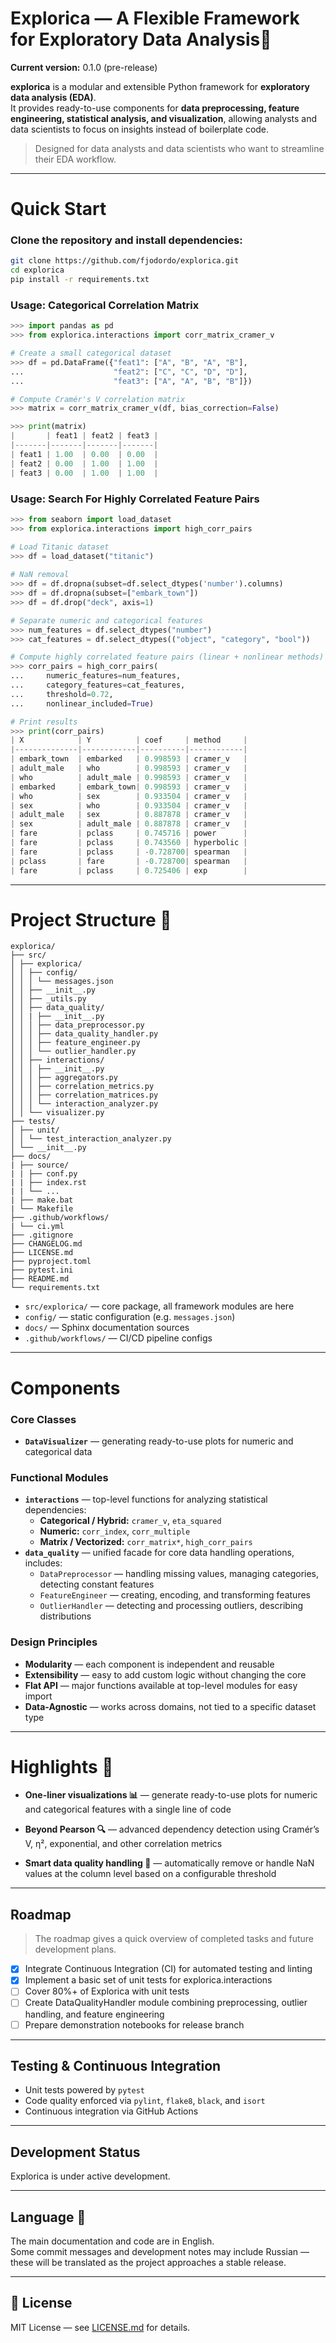 # Explorica — A Flexible Framework for Exploratory Data Analysis🌱

 **Current version:** 0.1.0 (pre-release)  

**explorica** is a modular and extensible Python framework for **exploratory data analysis (EDA)**.  
It provides ready-to-use components for **data preprocessing, feature engineering, statistical analysis, and visualization**, allowing analysts and data scientists to focus on insights instead of boilerplate code.

> Designed for data analysts and data scientists who want to streamline their EDA workflow.
---

# Quick Start
### Clone the repository and install dependencies:
```bash
git clone https://github.com/fjodordo/explorica.git
cd explorica
pip install -r requirements.txt
```
### Usage: Categorical Correlation Matrix
```python
>>> import pandas as pd
>>> from explorica.interactions import corr_matrix_cramer_v

# Create a small categorical dataset
>>> df = pd.DataFrame({"feat1": ["A", "B", "A", "B"],
...                    "feat2": ["C", "C", "D", "D"],
...                    "feat3": ["A", "A", "B", "B"]})

# Compute Cramér's V correlation matrix
>>> matrix = corr_matrix_cramer_v(df, bias_correction=False)

>>> print(matrix)
|       | feat1 | feat2 | feat3 |
|-------|-------|-------|-------|
| feat1 | 1.00  | 0.00  | 0.00  |
| feat2 | 0.00  | 1.00  | 1.00  |
| feat3 | 0.00  | 1.00  | 1.00  |

```
### Usage: Search For Highly Correlated Feature Pairs
```python
>>> from seaborn import load_dataset
>>> from explorica.interactions import high_corr_pairs

# Load Titanic dataset
>>> df = load_dataset("titanic")
 
# NaN removal
>>> df = df.dropna(subset=df.select_dtypes('number').columns)
>>> df = df.dropna(subset=["embark_town"])
>>> df = df.drop("deck", axis=1)

# Separate numeric and categorical features
>>> num_features = df.select_dtypes("number")
>>> cat_features = df.select_dtypes(("object", "category", "bool"))

# Compute highly correlated feature pairs (linear + nonlinear methods)
>>> corr_pairs = high_corr_pairs(
...     numeric_features=num_features,
...     category_features=cat_features,
...     threshold=0.72,
...     nonlinear_included=True)

# Print results
>>> print(corr_pairs)
| X            | Y          | coef     | method     |
|--------------|------------|----------|------------|
| embark_town  | embarked   | 0.998593 | cramer_v   |
| adult_male   | who        | 0.998593 | cramer_v   |
| who          | adult_male | 0.998593 | cramer_v   |
| embarked     | embark_town| 0.998593 | cramer_v   |
| who          | sex        | 0.933504 | cramer_v   |
| sex          | who        | 0.933504 | cramer_v   |
| adult_male   | sex        | 0.887878 | cramer_v   |
| sex          | adult_male | 0.887878 | cramer_v   |
| fare         | pclass     | 0.745716 | power      |
| fare         | pclass     | 0.743560 | hyperbolic |
| fare         | pclass     | -0.728700| spearman   |
| pclass       | fare       | -0.728700| spearman   |
| fare         | pclass     | 0.725406 | exp        |

``` 
---

# Project Structure 📂

```
explorica/
├── src/
│ ├── explorica/
│ │ ├── config/
│ │ │ └── messages.json
│ │ ├── __init__.py
│ │ ├── _utils.py
│ │ ├── data_quality/
│ │ | ├── __init__.py
│ │ │ ├── data_preprocessor.py
│ │ │ ├── data_quality_handler.py
│ │ │ ├── feature_engineer.py
│ │ │ └── outlier_handler.py
│ │ ├── interactions/
│ │ │ ├── __init__.py
│ │ │ ├── aggregators.py
│ │ │ ├── correlation_metrics.py
│ │ │ ├── correlation_matrices.py
│ │ │ └── interaction_analyzer.py
│ │ └── visualizer.py
├── tests/
│ ├── unit/
│ │ └── test_interaction_analyzer.py
│ └── __init__.py
├── docs/
| ├── source/
| | ├── conf.py
| | ├── index.rst
| | └── ...
| ├── make.bat
| └── Makefile
├── .github/workflows/
| └── ci.yml
├── .gitignore
├── CHANGELOG.md
├── LICENSE.md
├── pyproject.toml
├── pytest.ini
├── README.md
└── requirements.txt
```
- `src/explorica/` — core package, all framework modules are here  
- `config/` — static configuration (e.g. `messages.json`)  
- `docs/` — Sphinx documentation sources  
- `.github/workflows/` — CI/CD pipeline configs  

---

# Components

### Core Classes
- **`DataVisualizer`** — generating ready-to-use plots for numeric and categorical data

### Functional Modules
- **`interactions`** — top-level functions for analyzing statistical dependencies:
  - **Categorical / Hybrid:** `cramer_v`, `eta_squared`
  - **Numeric:** `corr_index`, `corr_multiple`
  - **Matrix / Vectorized:** `corr_matrix*`, `high_corr_pairs`
- **`data_quality`** — unified facade for core data handling operations, includes:
  - `DataPreprocessor` — handling missing values, managing categories, detecting constant features
  - `FeatureEngineer` — creating, encoding, and transforming features
  - `OutlierHandler` — detecting and processing outliers, describing distributions

### Design Principles
- **Modularity** — each component is independent and reusable
- **Extensibility** — easy to add custom logic without changing the core
- **Flat API** — major functions available at top-level modules for easy import
- **Data-Agnostic** — works across domains, not tied to a specific dataset type

---

# Highlights 🌠

- **One-liner visualizations 📊** — generate ready-to-use plots for numeric and categorical features with a single line of code 

-  **Beyond Pearson 🔍** — advanced dependency detection using Cramér’s V, η², exponential, and other correlation metrics

-  **Smart data quality handling 🧹** — automatically remove or handle NaN values at the column level based on a configurable threshold
---
## Roadmap
> The roadmap gives a quick overview of completed tasks and future development plans.

- [x] Integrate Continuous Integration (CI) for automated testing and linting
- [x] Implement a basic set of unit tests for explorica.interactions
- [ ] Cover 80%+ of Explorica with unit tests
- [ ] Create DataQualityHandler module combining preprocessing, outlier handling, and feature engineering
- [ ] Prepare demonstration notebooks for release branch

---

## Testing & Continuous Integration
- Unit tests powered by `pytest`
- Code quality enforced via `pylint`, `flake8`, `black`, and `isort`
- Continuous integration via GitHub Actions

---

## Development Status

Explorica is under active development.

---

## Language 💬

The main documentation and code are in English.  
Some commit messages and development notes may include Russian — these will be translated as the project approaches a stable release.

---

## 📜 License

MIT License — see [LICENSE.md](LICENSE.md) for details.